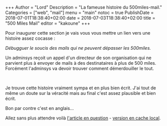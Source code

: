 +++
Author = "Lord"
Description = "La fameuse histoire du 500miles-mail."
Categories = ["web", "mail"]
menu = "main"
notoc = true
PublishDate = 2018-07-01T18:38:40+02:00
date = 2018-07-03T18:38:40+02:00
title = "500 Miles Mail"
editor = "kakoune"
+++

Pour inaugurer cette section je vais vous vous mettre un lien vers une histoire assez cocasse :

*Débugguer le soucis des mails qui ne peuvent dépasser les 500miles.*

Un adminsys reçoit un appel d'un directeur de son organisation qui ne parvient plus à envoyer de mails à des destinataires à plus de 500 miles.
Forcément l'adminsys va devoir trouver comment démerdouiller le tout.

<br>

Je trouve cette histoire vraiment sympa et en plus bien écrit.
J'ai tout de même un doute sur la véracité mais au final c'est assez plausible et bien écrit.

Bon par contre c'est en anglais…

Allez sans plus attendre voilà [l'article en question](http://www.ibiblio.org/harris/500milemail.html) - [version en cache local](https://lord.re/static/s-01-500-miles-mail.html).
